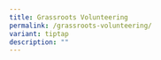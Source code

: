 ```yaml
---
title: Grassroots Volunteering
permalink: /grassroots-volunteering/
variant: tiptap
description: ""
---
```

<p></p>